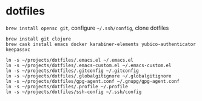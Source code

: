 # dotfiles

`brew install opensc git`, configure `~/.ssh/config`, clone dotfiles
```
brew install git clojure
brew cask install emacs docker karabiner-elements yubico-authenticator keepassxc
```

```
ln -s ~/projects/dotfiles/.emacs.el ~/.emacs.el
ln -s ~/projects/dotfiles/.emacs-custom.el ~/.emacs-custom.el
ln -s ~/projects/dotfiles/.gitconfig ~/.gitconfig
ln -s ~/projects/dotfiles/.globalgitignore ~/.globalgitignore
ln -s ~/projects/dotfiles/gpg-agent.conf ~/.gnupg/gpg-agent.conf
ln -s ~/projects/dotfiles/.profile ~/.profile
ln -s ~/projects/dotfiles/ssh-config ~/.ssh/config
```
